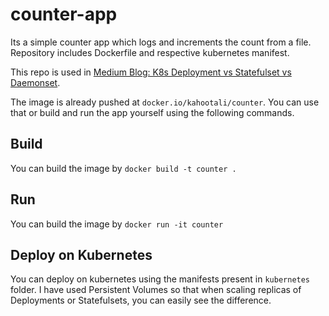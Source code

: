 # counter-app

Its a simple counter app which logs and increments the count from a file. Repository includes Dockerfile and respective kubernetes manifest.

This repo is used in [Medium Blog: K8s Deployment vs Statefulset vs Daemonset](https://medium.com/stakater/k8s-deployments-vs-statefulsets-vs-daemonsets-60582f0c62d4).

The image is already pushed at `docker.io/kahootali/counter`. You can use that or build and run the app yourself using the following commands.

## Build

You can build the image by `docker build -t counter .`

## Run

You can build the image by `docker run -it counter`

## Deploy on Kubernetes

You can deploy on kubernetes using the manifests present in `kubernetes` folder. I have used Persistent Volumes so that when scaling replicas of Deployments or Statefulsets, you can easily see the difference.
